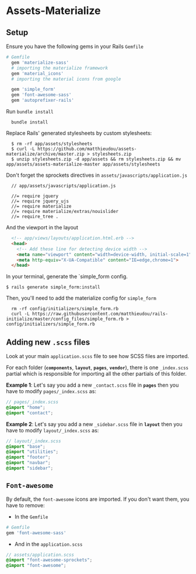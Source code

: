 # Assets-Materialize

## Setup

Ensure you have the following gems in your Rails `Gemfile`

```ruby
# Gemfile
  gem 'materialize-sass'
  # importing the materialize framework
  gem 'material_icons'
  # importing the material icons from google

  gem 'simple_form'
  gem 'font-awesome-sass'
  gem 'autoprefixer-rails'
```

Run `bundle install`

```shell
  bundle install
```

Replace Rails' generated stylesheets by custom stylesheets:

```shell
  $ rm -rf app/assets/stylesheets
  $ curl -L https://github.com/matthieudou/assets-materialize/archive/master.zip > stylesheets.zip
  $ unzip stylesheets.zip -d app/assets && rm stylesheets.zip && mv app/assets/assets-materialize-master app/assets/stylesheets
```

Don't forget the sprockets directives in `assets/javascripts/application.js`

```shell
  // app/assets/javascripts/application.js

  //= require jquery
  //= require jquery_ujs
  //= require materialize
  //= require materialize/extras/nouislider
  //= require_tree .
```

And the viewport in the layout

```html
  <!-- app/views/layouts/application.html.erb -->
  <head>
    <!-- Add these line for detecting device width -->
    <meta name="viewport" content="width=device-width, initial-scale=1">
    <meta http-equiv="X-UA-Compatible" content="IE=edge,chrome=1">
  </head>
```

In your terminal, generate the `simple_form config.

```shell
$ rails generate simple_form:install
```

Then, you'll need to add the materialize config for `simple_form`

```shell
  rm -rf config/initializers/simple_form.rb
  curl -L https://raw.githubusercontent.com/matthieudou/rails-initialize/master/config_files/simple_form.rb > config/initializers/simple_form.rb
```

## Adding new `.scss` files

Look at your main `application.scss` file to see how SCSS files are imported.


For each folder (**`components`**, **`layout`**, **`pages`**, **`vendor`**), there is one `_index.scss` partial which is responsible for importing all the other partials of this folder.

**Example 1**: Let's say you add a new `_contact.scss` file in **`pages`** then you have to modify `pages/_index.scss` as:

```scss
// pages/_index.scss
@import "home";
@import "contact";
```

**Example 2**: Let's say you add a new `_sidebar.scss` file in **`layout`** then you have to modify `layout/_index.scss` as:

```scss
// layout/_index.scss
@import "base";
@import "utilities";
@import "footer";
@import "navbar";
@import "sidebar";
```

<!-- If no need for font-awesome -->
## `Font-awesome`

By default, the `font-awesome` icons are imported. If you don't want them, you have to remove:

- In the `Gemfile`

```ruby
# Gemfile
gem 'font-awesome-sass'
```

- And in the `application.scss`

```scss
// assets/application.scss
@import "font-awesome-sprockets";
@import "font-awesome";
```

<!-- end if no need for font-awesome -->
